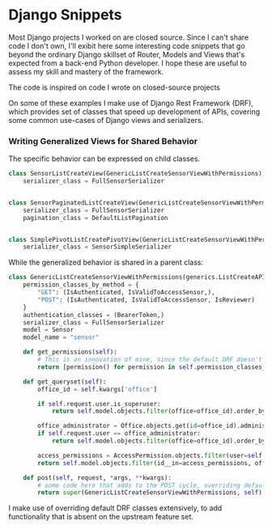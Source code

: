 # Django Snippets

Most Django projects I worked on are closed source. Since I can't share code I don't own, I'll exibit here some interesting code snippets that go beyond the ordinary Django skillset of Router, Models and Views that's expected from a back-end Python developer. I hope these are useful to assess my skill and mastery of the framework.

The code is inspired on code I wrote on closed-source projects

On some of these examples I make use of Django Rest Framework (DRF), which provides set of classes that speed up development of APIs, covering some common use-cases of Django views and serializers.

### Writing Generalized Views for Shared Behavior

The specific behavior can be expressed on child classes.

```python
class SensorListCreateView(GenericListCreateSensorViewWithPermissions):
    serializer_class = FullSensorSerializer


class SensorPaginatedListCreateView(GenericListCreateSensorViewWithPermissions):
    serializer_class = FullSensorSerializer
    pagination_class = DefaultListPagination


class SimplePivotListCreatePivotView(GenericListCreateSensorViewWithPermissions):
    serializer_class = SensorSimpleSerializer
```

While the generalized behavior is shared in a parent class:

```python
class GenericListCreateSensorViewWithPermissions(generics.ListCreateAPIView):
    permission_classes_by_method = {
        "GET": (IsAuthenticated, IsValidToAccessSensor,),
        "POST": (IsAuthenticated, IsValidToAccessSensor, IsReviewer)
    }
    authentication_classes = (BearerToken,)
    serializer_class = FullSensorSerializer
    model = Sensor
    model_name = "sensor"

    def get_permissions(self):
        # This is an innovation of mine, since the default DRF doesn't allow for different permission-sets based on HTTP method
        return [permission() for permission in self.permission_classes_by_method[self.request.method]]

    def get_queryset(self):
        office_id = self.kwargs['office']

        if self.request.user.is_superuser:
            return self.model.objects.filter(office=office_id).order_by('name')

        office_administrator = Office.objects.get(id=office_id).administrator
        if self.request.user == office_administrator:
            return self.model.objects.filter(office=office_id).order_by('name')

        access_permissions = AccessPermission.objects.filter(user=self.request.user, office__isnull=False).exclude(level=0).values(self.model_name.lower())
        return self.model.objects.filter(id__in=access_permissions, office=office_id).order_by('name')

    def post(self, request, *args, **kwargs):
        # some code here that adds to the POST cycle, overriding default behavior
        return super(GenericListCreateSensorViewWithPermissions, self).post(request, args, kwargs)
```

I make use of overriding default DRF classes extensively, to add functionality that is absent on the upstream feature set.
